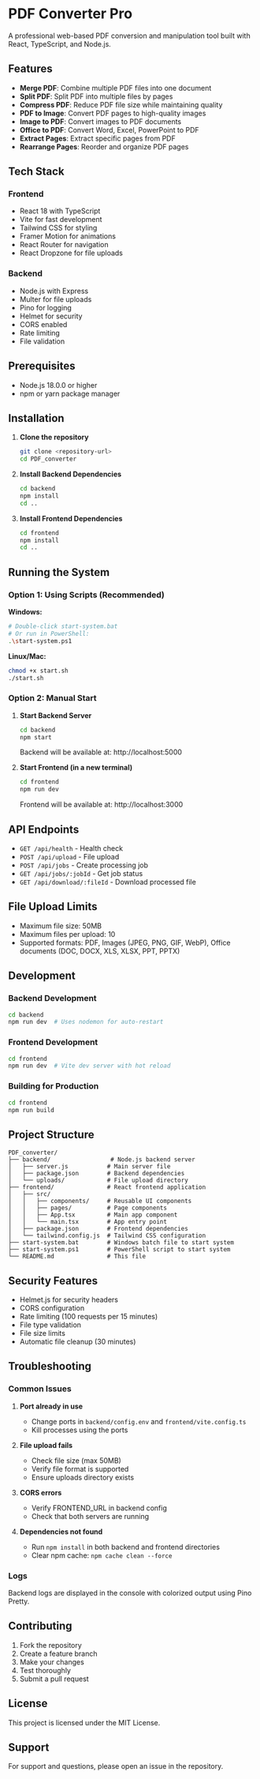 # PDF Converter Pro

A professional web-based PDF conversion and manipulation tool built with React, TypeScript, and Node.js.

## Features

- **Merge PDF**: Combine multiple PDF files into one document
- **Split PDF**: Split PDF into multiple files by pages
- **Compress PDF**: Reduce PDF file size while maintaining quality
- **PDF to Image**: Convert PDF pages to high-quality images
- **Image to PDF**: Convert images to PDF documents
- **Office to PDF**: Convert Word, Excel, PowerPoint to PDF
- **Extract Pages**: Extract specific pages from PDF
- **Rearrange Pages**: Reorder and organize PDF pages

## Tech Stack

### Frontend

- React 18 with TypeScript
- Vite for fast development
- Tailwind CSS for styling
- Framer Motion for animations
- React Router for navigation
- React Dropzone for file uploads

### Backend

- Node.js with Express
- Multer for file uploads
- Pino for logging
- Helmet for security
- CORS enabled
- Rate limiting
- File validation

## Prerequisites

- Node.js 18.0.0 or higher
- npm or yarn package manager

## Installation

1. **Clone the repository**

   ```bash
   git clone <repository-url>
   cd PDF_converter
   ```

2. **Install Backend Dependencies**

   ```bash
   cd backend
   npm install
   cd ..
   ```

3. **Install Frontend Dependencies**
   ```bash
   cd frontend
   npm install
   cd ..
   ```

## Running the System

### Option 1: Using Scripts (Recommended)

**Windows:**

```bash
# Double-click start-system.bat
# Or run in PowerShell:
.\start-system.ps1
```

**Linux/Mac:**

```bash
chmod +x start.sh
./start.sh
```

### Option 2: Manual Start

1. **Start Backend Server**

   ```bash
   cd backend
   npm start
   ```

   Backend will be available at: http://localhost:5000

2. **Start Frontend (in a new terminal)**
   ```bash
   cd frontend
   npm run dev
   ```
   Frontend will be available at: http://localhost:3000

## API Endpoints

- `GET /api/health` - Health check
- `POST /api/upload` - File upload
- `POST /api/jobs` - Create processing job
- `GET /api/jobs/:jobId` - Get job status
- `GET /api/download/:fileId` - Download processed file

## File Upload Limits

- Maximum file size: 50MB
- Maximum files per upload: 10
- Supported formats: PDF, Images (JPEG, PNG, GIF, WebP), Office documents (DOC, DOCX, XLS, XLSX, PPT, PPTX)

## Development

### Backend Development

```bash
cd backend
npm run dev  # Uses nodemon for auto-restart
```

### Frontend Development

```bash
cd frontend
npm run dev  # Vite dev server with hot reload
```

### Building for Production

```bash
cd frontend
npm run build
```

## Project Structure

```
PDF_converter/
├── backend/                 # Node.js backend server
│   ├── server.js           # Main server file
│   ├── package.json        # Backend dependencies
│   └── uploads/            # File upload directory
├── frontend/               # React frontend application
│   ├── src/
│   │   ├── components/     # Reusable UI components
│   │   ├── pages/          # Page components
│   │   ├── App.tsx         # Main app component
│   │   └── main.tsx        # App entry point
│   ├── package.json        # Frontend dependencies
│   └── tailwind.config.js  # Tailwind CSS configuration
├── start-system.bat        # Windows batch file to start system
├── start-system.ps1        # PowerShell script to start system
└── README.md               # This file
```

## Security Features

- Helmet.js for security headers
- CORS configuration
- Rate limiting (100 requests per 15 minutes)
- File type validation
- File size limits
- Automatic file cleanup (30 minutes)

## Troubleshooting

### Common Issues

1. **Port already in use**

   - Change ports in `backend/config.env` and `frontend/vite.config.ts`
   - Kill processes using the ports

2. **File upload fails**

   - Check file size (max 50MB)
   - Verify file format is supported
   - Ensure uploads directory exists

3. **CORS errors**

   - Verify FRONTEND_URL in backend config
   - Check that both servers are running

4. **Dependencies not found**
   - Run `npm install` in both backend and frontend directories
   - Clear npm cache: `npm cache clean --force`

### Logs

Backend logs are displayed in the console with colorized output using Pino Pretty.

## Contributing

1. Fork the repository
2. Create a feature branch
3. Make your changes
4. Test thoroughly
5. Submit a pull request

## License

This project is licensed under the MIT License.

## Support

For support and questions, please open an issue in the repository.
